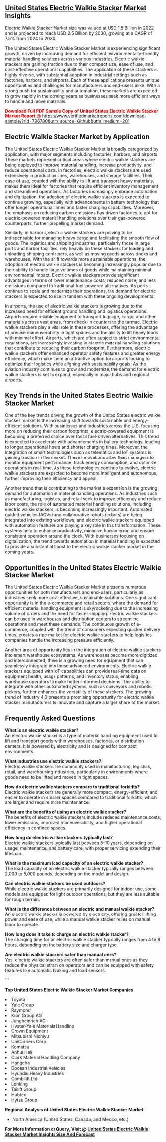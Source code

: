 <h2><a href="https://www.verifiedmarketreports.com/download-sample/?rid=796780&amp;utm_source=Github&amp;utm_medium=201" target="_blank">United States Electric Walkie Stacker Market</a> Insights</h2><p>Electric Walkie Stacker Market size was valued at USD 1.5 Billion in 2022 and is projected to reach USD 2.5 Billion by 2030, growing at a CAGR of 7.5% from 2024 to 2030.</p><p><p>The United States Electric Walkie Stacker Market is experiencing significant growth, driven by increasing demand for efficient, environmentally-friendly material handling solutions across various industries. Electric walkie stackers are gaining traction due to their compact size, ease of use, and cost-effective operational capabilities. The application of these stackers is highly diverse, with substantial adoption in industrial settings such as factories, harbors, and airports. Each of these applications presents unique opportunities and challenges for manufacturers and end-users alike. With a strong push for sustainability and automation, these markets are expected to grow rapidly in the coming years as businesses seek more efficient ways to handle and move materials.<p><span class=""><span style="color: #ff0000;"><strong>Download Full PDF Sample Copy of United States Electric Walkie Stacker Market Report</strong> @ </span><a href="https://www.verifiedmarketreports.com/download-sample/?rid=796780&amp;utm_source=Github&amp;utm_medium=201" target="_blank">https://www.verifiedmarketreports.com/download-sample/?rid=796780&amp;utm_source=Github&amp;utm_medium=201</a></span></p></p><h2>Electric Walkie Stacker Market by Application</h2><p>The United States Electric Walkie Stacker Market is broadly categorized by application, with major segments including factories, harbors, and airports. These markets represent critical areas where electric walkie stackers are being deployed to improve material handling, increase productivity, and reduce operational costs. In factories, electric walkie stackers are used extensively in production lines, warehouses, and storage facilities. Their ease of use, coupled with the ability to lift and transport heavy materials, makes them ideal for factories that require efficient inventory management and streamlined operations. As factories increasingly embrace automation and digitization, the adoption of electric walkie stackers is expected to continue growing, especially with advancements in battery technology that offer longer operational times and faster charging capabilities. Moreover, the emphasis on reducing carbon emissions has driven factories to opt for electric-powered material handling solutions over their gas-powered counterparts, further propelling market demand.<p>Similarly, in harbors, electric walkie stackers are proving to be indispensable for managing heavy cargo and facilitating the smooth flow of goods. The logistics and shipping industries, particularly those in large ports and harbor facilities, rely heavily on these stackers for loading and unloading shipping containers, as well as moving goods across docks and warehouses. With the shift towards more sustainable operations, the adoption of electric walkie stackers is becoming increasingly popular due to their ability to handle large volumes of goods while maintaining minimal environmental impact. Electric walkie stackers provide significant advantages in terms of lower maintenance costs, reduced noise, and less emissions compared to traditional fuel-powered alternatives. As ports continue to scale and modernize their operations, the demand for electric stackers is expected to rise in tandem with these ongoing developments.<p>In airports, the use of electric walkie stackers is growing due to the increased need for efficient ground handling and logistics operations. Airports require reliable equipment to transport luggage, cargo, and other materials across vast areas, from check-in counters to the tarmac. Electric walkie stackers play a vital role in these processes, offering the advantage of precise maneuverability in tight spaces and the ability to lift heavy loads with minimal effort. Airports, which are often subject to strict environmental regulations, are increasingly investing in electric material handling solutions that contribute to reducing their carbon footprint. Furthermore, electric walkie stackers offer enhanced operator safety features and greater energy efficiency, which make them an attractive option for airports looking to optimize their logistics while aligning with sustainability goals. As the aviation industry continues to grow and modernize, the demand for electric walkie stackers is set to expand, especially in major hubs and regional airports.<h2>Key Trends in the United States Electric Walkie Stacker Market</h2><p>One of the key trends driving the growth of the United States electric walkie stacker market is the increasing shift towards sustainable and energy-efficient solutions. With businesses and industries across the U.S. focusing more on reducing their carbon footprints, electric-powered equipment is becoming a preferred choice over fossil fuel-driven alternatives. This trend is expected to accelerate with advancements in battery technology, leading to longer operational hours and shorter charging times. Moreover, the integration of smart technologies such as telematics and IoT systems is gaining traction in the market. These innovations allow fleet managers to monitor equipment performance, track energy consumption, and optimize operations in real-time. As these technologies continue to evolve, electric walkie stackers are expected to become more intelligent and autonomous, further improving their efficiency and appeal.<p>Another trend that is contributing to the market's expansion is the growing demand for automation in material handling operations. As industries such as manufacturing, logistics, and retail seek to improve efficiency and reduce labor costs, the role of automated material handling solutions, including electric walkie stackers, is becoming increasingly important. Automated guided vehicles (AGVs) and collaborative robots (cobots) are being integrated into existing workflows, and electric walkie stackers equipped with automation features are playing a key role in this transformation. These systems help to enhance productivity, minimize human error, and ensure consistent operation around the clock. With businesses focusing on digitalization, the trend towards automation in material handling is expected to provide a substantial boost to the electric walkie stacker market in the coming years.<h2>Opportunities in the United States Electric Walkie Stacker Market</h2><p>The United States Electric Walkie Stacker Market presents numerous opportunities for both manufacturers and end-users, particularly as industries seek more cost-effective, sustainable solutions. One significant opportunity is in the e-commerce and retail sectors, where the demand for efficient material handling equipment is skyrocketing due to the increasing volume of orders and the need for faster shipping. Electric walkie stackers can be used in warehouses and distribution centers to streamline operations and meet these demands. The continuous growth of e-commerce, coupled with the trend of consumers expecting quicker delivery times, creates a ripe market for electric walkie stackers to help logistics companies handle the increasing pressure efficiently.<p>Another area of opportunity lies in the integration of electric walkie stackers into smart warehouse ecosystems. As warehouses become more digitized and interconnected, there is a growing need for equipment that can seamlessly integrate into these advanced environments. Electric walkie stackers equipped with IoT capabilities can provide real-time data on equipment health, usage patterns, and inventory status, enabling warehouse operators to make better-informed decisions. The ability to integrate with other automated systems, such as conveyors and robotic pickers, further enhances the versatility of these stackers. The growing trend of Industry 4.0 presents a promising opportunity for electric walkie stacker manufacturers to innovate and capture a larger share of the market.<h2>Frequently Asked Questions</h2><p><b>What is an electric walkie stacker?</b><br> An electric walkie stacker is a type of material handling equipment used to lift and transport goods within warehouses, factories, or distribution centers. It is powered by electricity and is designed for compact environments.</p><p><b>What industries use electric walkie stackers?</b><br> Electric walkie stackers are commonly used in manufacturing, logistics, retail, and warehousing industries, particularly in environments where goods need to be lifted and moved in tight spaces.</p><p><b>How do electric walkie stackers compare to traditional forklifts?</b><br> Electric walkie stackers are generally more compact, energy-efficient, and easier to operate in smaller spaces compared to traditional forklifts, which are larger and require more maintenance.</p><p><b>What are the benefits of using an electric walkie stacker?</b><br> The benefits of electric walkie stackers include reduced maintenance costs, lower emissions, improved maneuverability, and higher operational efficiency in confined spaces.</p><p><b>How long do electric walkie stackers typically last?</b><br> Electric walkie stackers typically last between 5-10 years, depending on usage, maintenance, and battery care, with proper servicing extending their lifespan.</p><p><b>What is the maximum load capacity of an electric walkie stacker?</b><br> The load capacity of an electric walkie stacker typically ranges between 2,000 to 5,000 pounds, depending on the model and design.</p><p><b>Can electric walkie stackers be used outdoors?</b><br> While electric walkie stackers are primarily designed for indoor use, some models are equipped for light outdoor operations, but they are less suitable for rough terrain.</p><p><b>What is the difference between an electric and manual walkie stacker?</b><br> An electric walkie stacker is powered by electricity, offering greater lifting power and ease of use, while a manual walkie stacker relies on manual labor to operate.</p><p><b>How long does it take to charge an electric walkie stacker?</b><br> The charging time for an electric walkie stacker typically ranges from 4 to 8 hours, depending on the battery size and charger type.</p><p><b>Are electric walkie stackers safer than manual ones?</b><br> Yes, electric walkie stackers are often safer than manual ones as they reduce the physical strain on operators and can be equipped with safety features like automatic braking and load sensors.</p>```</p><p><strong>Top United States Electric Walkie Stacker Market Companies</strong></p><div data-test-id=""><p><li>Toyota</li><li> Yale Group</li><li> Raymond</li><li> Kion Group AG</li><li> Jungheinrich AG</li><li> Hyster-Yale Materials Handling</li><li> Crown Equipment</li><li> Mitsubishi Nichiyu</li><li> UniCarriers Corp</li><li> Komatsu</li><li> Anhui Heli</li><li> Clark Material Handling Company</li><li> Hangcha</li><li> Doosan Industrial Vehicles</li><li> Hyundai Heavy Industries</li><li> Combilift Ltd</li><li> Lonking</li><li> Tailift Group</li><li> Hubtex</li><li> Hytsu Group</li></p><div><strong>Regional Analysis of&nbsp;United States Electric Walkie Stacker Market</strong></div><ul><li dir="ltr"><p dir="ltr">North America&nbsp;(United States, Canada, and Mexico, etc.)</p></li></ul><p><strong>For More Information or Query, Visit @&nbsp;</strong><strong><a href="https://www.verifiedmarketreports.com/product/electric-walkie-stacker-market/?utm_source=Github&amp;utm_medium=201" target="_blank">United States Electric Walkie Stacker Market Insights Size And Forecast</a></strong></p></div>
